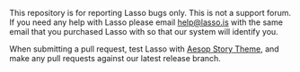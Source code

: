This repository is for reporting Lasso bugs only. This is not a support forum. If you need any help with Lasso please email help@lasso.is with the same email that you purchased Lasso with so that our system will identify you. 

When submitting a pull request, test Lasso with [Aesop Story Theme](https://github.com/AesopInteractive/https://github.com/AesopInteractive/aesop-story-theme), and make any pull requests against our latest release branch.
